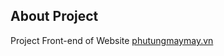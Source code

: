 
## About Project

Project Front-end of Website <a href="https://phutungmaymay.vn">phutungmaymay.vn</a>